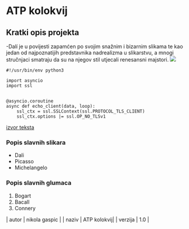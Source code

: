 # ATP kolokvij

## Kratki opis projekta
-Dalí je u povijesti zapamćen po svojim snažnim i bizarnim slikama te kao jedan od najpoznatijih predstavnika nadrealizma u slikarstvu, a mnogi stručnjaci smatraju da su na njegov stil utjecali renesansni majstori.
![](slika1.jpg)

```
#!/usr/bin/env python3

import asyncio
import ssl


@asyncio.coroutine
async def echo_client(data, loop):
    ssl_ctx = ssl.SSLContext(ssl.PROTOCOL_TLS_CLIENT)
    ssl_ctx.options |= ssl.OP_NO_TLSv1
```

[izvor teksta](https://hr.wikipedia.org/wiki/Glavna_stranica)

### Popis slavnih slikara
- Dali
- Picasso
- Michelangelo

### Popis slavnih glumaca
1. Bogart
2. Bacall
3. Connery

| autor | nikola gaspic |
| naziv | ATP kolokvij|
| verzija | 1.0 |
